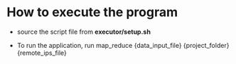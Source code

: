  # How to execute the program

- source the script file from **executor/setup.sh**

- To run the application,
	run map_reduce {data_input_file} {project_folder} {remote_ips_file}
